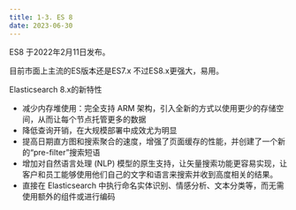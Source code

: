 ```yaml
---
title: 1-3. ES 8
date: 2023-06-30
---
```

ES8 于2022年2月11日发布。

目前市面上主流的ES版本还是ES7.x 不过ES8.x更强大，易用。

Elasticsearch 8.x的新特性
- 减少内存堆使用：完全支持 ARM 架构，引入全新的方式以使用更少的存储空间，从而让每个节点托管更多的数据
- 降低查询开销，在大规模部署中成效尤为明显
- 提高日期直方图和搜索聚合的速度，增强了页面缓存的性能，并创建了一个新的“pre-filter”搜索短语
- 增加对自然语言处理 (NLP) 模型的原生支持，让矢量搜索功能更容易实现，让客户和员工能够使用他们自己的文字和语言来搜索并收到高度相关的结果。
- 直接在 Elasticsearch 中执行命名实体识别、情感分析、文本分类等，而无需使用额外的组件或进行编码
